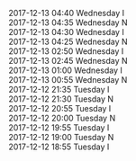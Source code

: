 2017-12-13 04:40 Wednesday  I  
2017-12-13 04:35 Wednesday  N  
2017-12-13 04:30 Wednesday  I  
2017-12-13 04:25 Wednesday  N  
2017-12-13 02:50 Wednesday  I  
2017-12-13 02:45 Wednesday  N  
2017-12-13 01:00 Wednesday  I  
2017-12-13 00:55 Wednesday  N  
2017-12-12 21:35 Tuesday  I  
2017-12-12 21:30 Tuesday  N  
2017-12-12 20:55 Tuesday  I  
2017-12-12 20:00 Tuesday  N  
2017-12-12 19:55 Tuesday  I  
2017-12-12 19:00 Tuesday  N  
2017-12-12 18:55 Tuesday  I  
